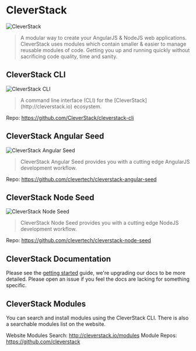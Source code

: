 # CleverStack

![CleverStack](http://cleverstack.github.io/assets/img/logos/cleverstack-seed-logo-clean.png "CleverStack")

<blockquote>
A modular way to create your AngularJS & NodeJS web applications. CleverStack uses modules which contain smaller & easier to manage reusable modules of code. Getting you up and running quickly without sacrificing code quality, time and sanity.
</blockquote>


## CleverStack CLI

![CleverStack CLI](http://cleverstack.github.io/assets/img/logos/clevertech-seed-logo-clean.png "CleverStack CLI")

<blockquote>
A command line interface (CLI) for the [CleverStack](http://cleverstack.io) ecosystem.
</blockquote>

Repo: https://github.com/CleverStack/cleverstack-cli


## CleverStack Angular Seed

![CleverStack Angular Seed](http://cleverstack.github.io/assets/img/logos/angular-seed-logo-clean.png "CleverStack Angular Seed")

<blockquote>
CleverStack Angular Seed provides you with a cutting edge AngularJS development workflow.
</blockquote>

Repo: https://github.com/clevertech/cleverstack-angular-seed


## CleverStack Node Seed

![CleverStack Node Seed](http://cleverstack.github.io/assets/img/logos/node-seed-logo-clean.png "CleverStack Node Seed")

<blockquote>
CleverStack Node Seed provides you with a cutting edge NodeJS development workflow.
</blockquote>

Repo: https://github.com/clevertech/cleverstack-node-seed


## CleverStack Documentation

Please see the [getting started](http://cleverstack.io/getting-started/) guide, we're upgrading our docs to be more detailed. Please open an issue if you feel the docs are lacking for something specific.


## CleverStack Modules

You can search and install modules using the CleverStack CLI. There is also a searchable modules list on the website.

Website Modules Search: http://cleverstack.io/modules
Module Repos: https://github.com/cleverstack

